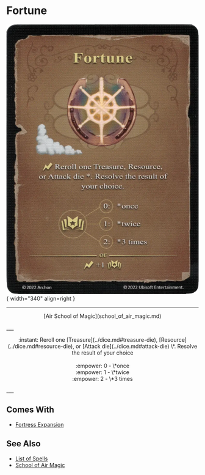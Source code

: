 # Fortune

![Fortune](../assets/spells-fortune.webp){ width="340" align=right }

___
<p style="text-align: center;" markdown>[Air School of Magic](school_of_air_magic.md)</p>
___
<p style="text-align: center;" markdown>:instant: Reroll one [Treasure](../dice.md#treasure-die), [Resource](../dice.md#resource-die), or [Attack die](../dice.md#attack-die) \*. Resolve the result of your choice<br><br>:empower: 0 - \*once<br>:empower: 1 - \*twice<br>:empower: 2 - \*3 times</p>
___


## Comes With

- [Fortress Expansion](../content.md)


## See Also

- [List of Spells](../spells.md)
- [School of Air Magic](school_of_air_magic.md)

